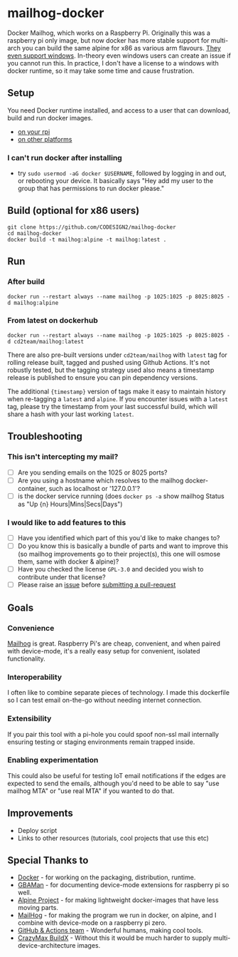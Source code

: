 # mailhog-docker

Docker Mailhog, which works on a Raspberry Pi. Originally this was a raspberry pi only image, but now docker has more stable support for multi-arch you can build the same alpine for x86 as various arm flavours. [They even support windows](https://docs.docker.com/docker-for-windows/). In-theory even windows users can create an issue if you cannot run this. In practice, I don't have a license to a windows with docker runtime, so it may take some time and cause frustration.

## Setup

You need Docker runtime installed, and access to a user that can download, build and run docker images.

- [on your rpi](https://www.raspberrypi.org/blog/docker-comes-to-raspberry-pi/)
- [on other platforms](https://docs.docker.com/install/)

### I can't run docker after installing

- try `sudo usermod -aG docker $USERNAME`, followed by logging in and out, or rebooting your device. It basically says "Hey add my user to the group that has permissions to run docker please."

## Build (optional for x86 users)

```
git clone https://github.com/CODESIGN2/mailhog-docker
cd mailhog-docker
docker build -t mailhog:alpine -t mailhog:latest .
```

## Run

### After build

```
docker run --restart always --name mailhog -p 1025:1025 -p 8025:8025 -d mailhog:alpine
```

### From latest on dockerhub

```
docker run --restart always --name mailhog -p 1025:1025 -p 8025:8025 -d cd2team/mailhog:latest
```

There are also pre-built versions under `cd2team/mailhog` with `latest` tag for rolling release built, tagged and pushed using Github Actions. It's not robustly tested, but the tagging strategy used also means a timestamp release is published to ensure you can pin dependency versions.

The additional `{timestamp}` version of tags make it easy to maintain history when re-tagging a `latest` and `alpine`. If you encounter issues with a `latest` tag, please try the timestamp from your last successful build, which will share a hash with your last working `latest`.

## Troubleshooting

### This isn't intercepting my mail?

- [ ] Are you sending emails on the 1025 or 8025 ports?
- [ ] Are you using a hostname which resolves to the mailhog docker-container, such as localhost or '127.0.0.1'?
- [ ] is the docker service running (does `docker ps -a` show mailhog Status as "Up {n} Hours|Mins|Secs|Days")

### I would like to add features to this

- [ ] Have you identified which part of this you'd like to make changes to?
- [ ] Do you know this is basically a bundle of parts and want to improve this (so mailhog improvements go to their project(s), this one will osmose them, same with docker & alpine)?
- [ ] Have you checked the license `GPL-3.0` and decided you wish to contribute under that license?
- [ ] Please raise an [issue](https://github.com/CODESIGN2/mailhog-docker/issues/new) before [submitting a pull-request](https://github.com/CODESIGN2/mailhog-docker/compare)

## Goals

### Convenience

[Mailhog](https://github.com/mailhog/MailHog) is great. Raspberry Pi's are cheap, convenient, and when paired with device-mode, it's a really easy setup for convenient, isolated functionality. 

### Interoperability

I often like to combine separate pieces of technology. I made this dockerfile so I can test email on-the-go without needing internet connection.

### Extensibility

If you pair this tool with a pi-hole you could spoof non-ssl mail internally ensuring testing or staging environments remain trapped inside.

### Enabling experimentation

This could also be useful for testing IoT email notifications if the edges are expected to send the emails, although you'd need to be able to say "use mailhog MTA" or "use real MTA" if you wanted to do that.

## Improvements

* Deploy script
* Links to other resources (tutorials, cool projects that use this etc)

## Special Thanks to

* [Docker](https://www.docker.com/) - for working on the packaging, distribution, runtime.
* [GBAMan](http://blog.gbaman.info/?p=791) - for documenting device-mode extensions for raspberry pi so well.
* [Alpine Project](https://alpinelinux.org/) - for making lightweight docker-images that have less moving parts.
* [MailHog](https://github.com/mailhog/MailHog) - for making the program we run in docker, on alpine, and I combine with device-mode on a raspberry pi zero.
* [GitHub & Actions team](https://github.com) - Wonderful humans, making cool tools.
* [CrazyMax BuildX](https://github.com/crazy-max/ghaction-docker-buildx) - Without this it would be much harder to supply multi-device-architecture images. 
